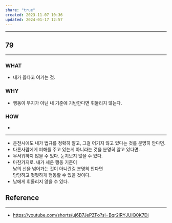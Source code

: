 ```yaml
---
share: "true"
created: 2023-11-07 10:36
updated: 2024-01-17 12:57
---
```


---
## 79
---
### WHAT
- 내가 옳다고 여기는 것.
### WHY
- 행동이 무지가 아닌 내 기준에 기반한다면 휘둘리지 않는다.
### HOW
- 
---
- 운전시에도 내가 법규를 정확히 알고, 그걸 어기지 않고 있다는 것를 분명히 안다면.
- 다른사람에게 피해를 주고 있는게 아니라는 것을 분명히 알고 있다면.
- 무서워하지 않을 수 있다. 눈치보지 않을 수 있다.
- 마찬가지로. 내가 세운 행동 기준이  
  남의 선을 넘어가는 것이 아니란걸 분명히 안다면  
  당당하고 떳떳하게 행동할 수 있을 것이다.
- 남에게 휘둘리지 않을 수 있다.





## Reference
---
- https://youtube.com/shorts/uj6B7JePZFo?si=Bqr2lRYJUIQ0K7Dj